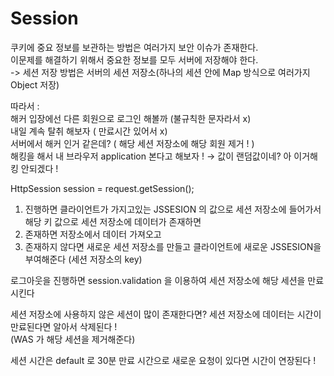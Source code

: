 # Session 

쿠키에 중요 정보를 보관하는 방법은 여러가지 보안 이슈가 존재한다.   
이문제를 해결하기 위해서 중요한 정보를 모두 서버에 저장해야 한다.  
-> 세션 저장 방법은 서버의 세션 저장소(하나의 세션 안에 Map 방식으로 여러가지 Object 저장)

따라서 :  
해커 입장에선 다른 회원으로 로그인 해볼까 (불규칙한 문자라서 x)  
내일 계속 탈취 해보자 ( 만료시간 있어서 x)  
서버에서 해커 인거 같은데? ( 해당 세션 저장소에 해당 회원 제거 ! )  
해킹을 해서 내 브라우저 application 본다고 해보자 ! → 값이 랜덤값이네? 아 이거해킹 안되겠다 !

HttpSession session = request.getSession();  
1. 진행하면 클라이언트가 가지고있는 JSSESION 의 값으로 세션 저장소에 들어가서 해당 키 값으로 세션 저장소에 데이터가 존재하면 
2. 존재하면 저장소에서 데이터 가져오고
3. 존재하지 않다면 새로운 세션 저장소를 만들고 클라이언트에 새로운 JSSESION을 부여해준다 (세션 저장소의 key)

로그아웃을 진행하면 session.validation 을 이용하여 세션 저장소에 해당 세션을 만료 시킨다  

세션 저장소에 사용하지 않은 세션이 많이 존재한다면? 
세션 저장소에 데이터는 시간이 만료된다면 알아서 삭제된다 !   
(WAS 가 해당 세션을 제거해준다)

세션 시간은 default 로 30분 만료 시간으로 새로운 요청이 있다면 시간이 연장된다 ! 

